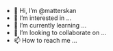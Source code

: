 - 👋 Hi, I’m @matterskan
- 👀 I’m interested in ...
- 🌱 I’m currently learning ...
- 💞️ I’m looking to collaborate on ...
- 📫 How to reach me ...

<!---
matterskan/matterskan is a ✨ special ✨ repository because its `README.md` (this file) appears on your GitHub profile.
You can click the Preview link to take a look at your changes.
--->
